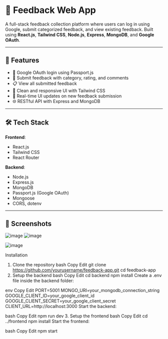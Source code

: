 # 🌟 Feedback Web App

A full-stack feedback collection platform where users can log in using Google, submit categorized feedback, and view existing feedback. Built using **React.js**, **Tailwind CSS**, **Node.js**, **Express**, **MongoDB**, and **Google OAuth**.

---

## 🚀 Features

- 🔐 Google OAuth login using Passport.js
- 📝 Submit feedback with category, rating, and comments
- 📋 View all submitted feedback
- 🌈 Clean and responsive UI with Tailwind CSS
- 🔄 Real-time UI updates on new feedback submission
- 🌐 RESTful API with Express and MongoDB

---

## 🛠️ Tech Stack

**Frontend**:
- React.js
- Tailwind CSS
- React Router

**Backend**:
- Node.js
- Express.js
- MongoDB
- Passport.js (Google OAuth)
- Mongoose
- CORS, dotenv

---

## 📸 Screenshots

![image](https://github.com/user-attachments/assets/c2440f8a-5a3d-411d-94a4-d172201b04ce)
![image](https://github.com/user-attachments/assets/73fc6be1-c02e-496e-bc00-753b788446f8)

![image](https://github.com/user-attachments/assets/a310c09a-b935-4e62-9b4b-4550ebde88e0)


Installation
1. Clone the repository
bash
Copy
Edit
git clone https://github.com/yourusername/feedback-app.git
cd feedback-app
2. Setup the backend
bash
Copy
Edit
cd backend
npm install
Create a .env file inside the backend folder:

env
Copy
Edit
PORT=5001
MONGO_URI=your_mongodb_connection_string
GOOGLE_CLIENT_ID=your_google_client_id
GOOGLE_CLIENT_SECRET=your_google_client_secret
CLIENT_URL=http://localhost:3000
Start the backend:

bash
Copy
Edit
npm run dev
3. Setup the frontend
bash
Copy
Edit
cd ../frontend
npm install
Start the frontend:

bash
Copy
Edit
npm start




